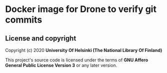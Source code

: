 # Docker image for Drone to verify git commits

## License and copyright

Copyright (c) 2020 **University Of Helsinki (The National Library Of Finland)**

This project's source code is licensed under the terms of **GNU Affero General Public License Version 3** or any later version.
